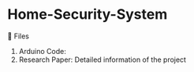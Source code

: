 # Home-Security-System

💫 Files

1. Arduino Code:
2. Research Paper: Detailed information of the project

